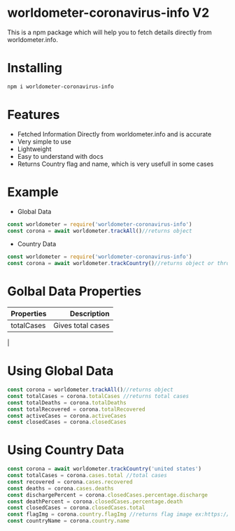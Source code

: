 # worldometer-coronavirus-info V2
This is a npm package which will help you to fetch details directly from worldometer.info.

# Installing
```bash
npm i worldometer-coronavirus-info
```
# Features
- Fetched Information Directly from worldometer.info and is accurate
- Very simple to use
- Lightweight
- Easy to understand with docs
- Returns Country flag and name, which is very usefull in some cases
# Example
- Global Data
```js
const worldometer = require('worldometer-coronavirus-info')
const corona = await worldometer.trackAll()//returns object
```
- Country Data
```js
const worldometer = require('worldometer-coronavirus-info')
const corona = await worldometer.trackCountry()//returns object or throw error if false country or no country was provided
 ```
# Golbal Data Properties
| Properties | Description |
| :---       |  ---:       |
| totalCases | Gives total cases|
|
# Using Global Data
```js
const corona = worldometer.trackAll()//returns object
const totalCases = corona.totalCases //returns total cases
const totalDeaths = corona.totalDeaths
const totalRecovered = corona.totalRecovered
const activeCases = corona.activeCases
const closedCases = corona.closedCases
```
# Using Country Data
```js
const corona = await worldometer.trackCountry('united states')
const totalCases = corona.cases.total //total cases
const recovered = corona.cases.recovered
const deaths = corona.cases.deaths
const dischargePercent = corona.closedCases.percentage.discharge
const deathPercent = corona.closedCases.percentage.death
const closedCases = corona.closedCases.total
const flagImg = corona.country.flagImg //returns flag image ex:https://www.worldometers.info/img/flags/small/tn_us-flag.gif
const countryName = corona.country.name
```
